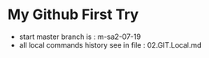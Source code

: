 # My Github First Try
- start master branch is : m-sa2-07-19
- all local commands history see in file : 02.GIT.Local.md
